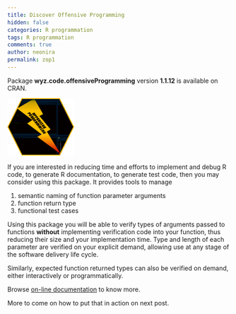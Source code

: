 ```yaml
---
title: Discover Offensive Programming 
hidden: false
categories: R programmation
tags: R programmation
comments: true
author: neonira
permalink: zop1
---
```


Package **wyz.code.offensiveProgramming** version **1.1.12** is available on CRAN.

<img src='/images/op/op-hexsticker-transparent.png' width='30%'/>

If you are interested in reducing time and efforts to implement and debug R code, to generate R documentation, to generate test code, then you may consider using this package. It provides tools to manage

1.  semantic naming of function parameter arguments
2.  function return type
3.  functional test cases

Using this package you will be able to verify types of arguments passed to functions **without** implementing verification code into your function, thus reducing their size and your implementation time. Type and length of each parameter are verified on your explicit demand, allowing use at any stage of the software delivery life cycle.

Similarly, expected function returned types can also be verified on demand, either interactively or programmatically.

Browse [on-line documentation](https://neonira.github.io/offensiveProgrammingBook/) to know more.

More to come on how to put that in action on next post.
